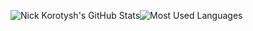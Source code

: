 ![Nick Korotysh's GitHub Stats](https://github-readme-stats.vercel.app/api?username=kolcha&hide=stars&show_icons=true&theme=tokyonight&bg_color=00000000&hide_border=true)![Most Used Languages](https://github-readme-stats.vercel.app/api/top-langs/?username=kolcha&langs_count=6&layout=compact&theme=tokyonight&bg_color=00000000&hide_border=true)

